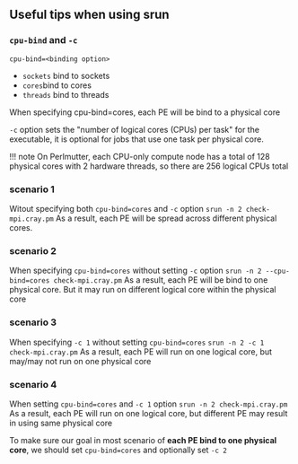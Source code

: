 ## Useful tips when using srun

### `cpu-bind` and `-c` 
`cpu-bind=<binding option>`
- `sockets` bind to sockets
- `cores`bind to cores
- `threads` bind to threads

When specifying cpu-bind=cores, each PE will be bind to a physical core

`-c` option sets the "number of logical cores (CPUs) per task" for the executable, it is optional for jobs that use one task per physical core.

!!! note
On Perlmutter, each CPU-only compute node has a total of 128 physical cores with 2 hardware threads, so there are 256 logical CPUs total

### scenario  1
Witout specifying both `cpu-bind=cores` and `-c` option
`srun -n 2 check-mpi.cray.pm`
As a result, each PE will be spread across different physical cores.

### scenario  2
When specifying `cpu-bind=cores` without setting `-c` option
`srun -n 2 --cpu-bind=cores check-mpi.cray.pm`
As a result, each PE will be bind to one physical core. But it may run on different logical core within the physical core

### scenario  3
When specifying `-c 1` without setting `cpu-bind=cores`
`srun -n 2 -c 1 check-mpi.cray.pm`
As a result, each PE will run on one logical core, but may/may not run on one physical core

### scenario  4
When setting `cpu-bind=cores` and  `-c 1` option
`srun -n 2 check-mpi.cray.pm`
As a result, each PE will run on one logical core, but different PE may result in using same physical core

To make sure our goal in most scenario of **each PE bind to one physical core**, we should set 
`cpu-bind=cores` and optionally set `-c 2`